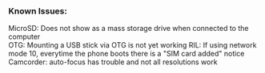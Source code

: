 ### Known Issues:
MicroSD: Does not show as a mass storage drive when connected to the computer  
OTG: Mounting a USB stick via OTG is not yet working
RIL: If using network mode 10, everytime the phone boots there is a "SIM card added" notice
Camcorder: auto-focus has trouble and not all resolutions work
